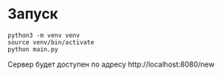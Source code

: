 # Запуск

````
python3 -m venv venv
source venv/bin/activate
python main.py
````
Сервер будет доступен по адресу http://localhost:8080/new